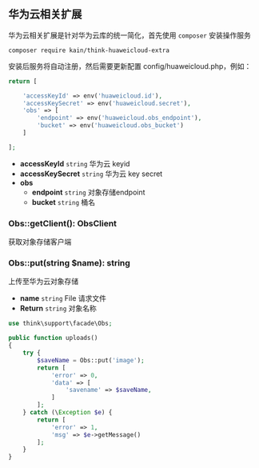 ## 华为云相关扩展

华为云相关扩展是针对华为云库的统一简化，首先使用 `composer` 安装操作服务

```shell
composer require kain/think-huaweicloud-extra
```

安装后服务将自动注册，然后需要更新配置 config/huaweicloud.php，例如：

```php
return [

    'accessKeyId' => env('huaweicloud.id'),
    'accessKeySecret' => env('huaweicloud.secret'),
    'obs' => [
        'endpoint' => env('huaweicloud.obs_endpoint'),
        'bucket' => env('huaweicloud.obs_bucket')
    ]

];
```

- **accessKeyId** `string` 华为云 keyid
- **accessKeySecret** `string` 华为云 key secret
- **obs**
  - **endpoint** `string` 对象存储endpoint
  - **bucket** `string` 桶名

### Obs::getClient(): ObsClient

获取对象存储客户端

### Obs::put(string $name): string

上传至华为云对象存储

- **name** `string` File 请求文件
- **Return** `string` 对象名称

```php
use think\support\facade\Obs;

public function uploads()
{
    try {
        $saveName = Obs::put('image');
        return [
            'error' => 0,
            'data' => [
                'savename' => $saveName,
            ]
        ];
    } catch (\Exception $e) {
        return [
            'error' => 1,
            'msg' => $e->getMessage()
        ];
    }
}
```